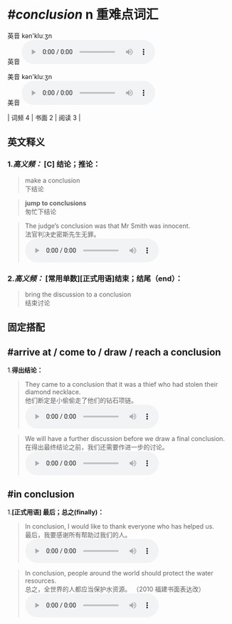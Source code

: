 # ***\#conclusion*** n  重难点词汇
英音 kən'kluːʒn  
英音
<audio src="./media/conclusion-B.aac" controls="controls"></audio>

美音 kən'kluːʒn  
美音
<audio src="./media/conclusion.aac" controls="controls"></audio>



| 词频 4 | 书面 2 | 阅读 3 |  

英文释义
---
### 1.*高义频：* **[C] 结论；推论：**  

 > make a conclusion  
 > 下结论    

 > **jump to conclusions**  
 > 匆忙下结论    

 > The judge’s conclusion was that Mr Smith was innocent.  
 > 法官判决史密斯先生无罪。    
<audio src="./media/1-conclusion.aac" controls="controls"></audio>

### 2.*高义频：* **[常用单数][正式用语]结束；结尾（end）：**  

 > bring the discussion to a conclusion  
 > 结束讨论    


固定搭配
---
## \#arrive at / come to / draw / reach a conclusion
1.**得出结论：**  

 > They came to a conclusion that it was a thief who had stolen their diamond necklace.   
 > 他们断定是小偷偷走了他们的钻石项链。    
<audio src="./media/2-conclusion.aac" controls="controls"></audio>

 > We will have a further discussion before we draw a final conclusion.  
 > 在得出最终结论之前，我们还需要作进一步的讨论。    
<audio src="./media/3-conclusion.aac" controls="controls"></audio>

## \#in conclusion
1.**[正式用语] 最后；总之(finally)：**  

 > In conclusion, I would like to thank everyone who has helped us.     
 > 最后，我要感谢所有帮助过我们的人。    
<audio src="./media/4-conclusion.aac" controls="controls"></audio>

 > In conclusion, people around the world should protect the water resources.  
 > 总之，全世界的人都应当保护水资源。  （2010 福建书面表达改）  
<audio src="./media/5-conclusion.aac" controls="controls"></audio>


